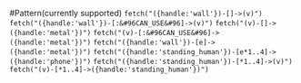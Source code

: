 #Pattern(currently supported)
`fetch("({handle:'wall'})-[]->(v)")`</br>
`fetch("({handle:'wall'})-[:&#96CAN_USE&#96]->(v)")`
`fetch("(v)-[]->({handle:'metal'})")`
`fetch("(v)-[:&#96CAN_USE&#96]->({handle:'metal'})")`
`fetch("({handle:'wall'})-[e]->({handle:'metal'})")`
`fetch("({handle:'standing_human'})-[e*1..4]->({handle:'phone'})")`
`fetch("({handle:'standing_human'})-[*1..4]->(v)")`
`fetch("(v)-[*1..4]->({handle:'standing_human'})")`
